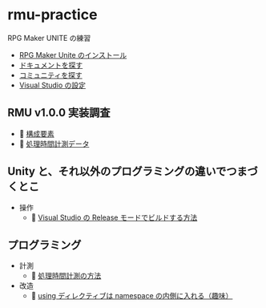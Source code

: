 # rmu-practice

RPG Maker UNITE の練習

* [RPG Maker Unite のインストール](./docs/install-rmu.md)
* [ドキュメントを探す](./docs/documents.md)
* [コミュニティを探す](./docs/community-o1o0.md)
* [Visual Studio の設定](./docs/visual-studio-o1o0.md)

## RMU v1.0.0 実装調査

* 📄 [構成要素](./docs/components.md)
* 📁 [処理時間計測データ](./data/stopwatch)

## Unity と、それ以外のプログラミングの違いでつまづくとこ

* 操作
    * 📄 [Visual Studio の Release モードでビルドする方法](./docs/operation/build-in-release-mode-on-visual-studio.md)

## プログラミング

* 計測
    * 📄 [処理時間計測の方法](./docs/processing-time-measurement-method.md)
* 改造
    * 📄 [using ディレクティブは namespace の内側に入れる（趣味）](./docs/remodeling/using-directive-in-namespace.md)
